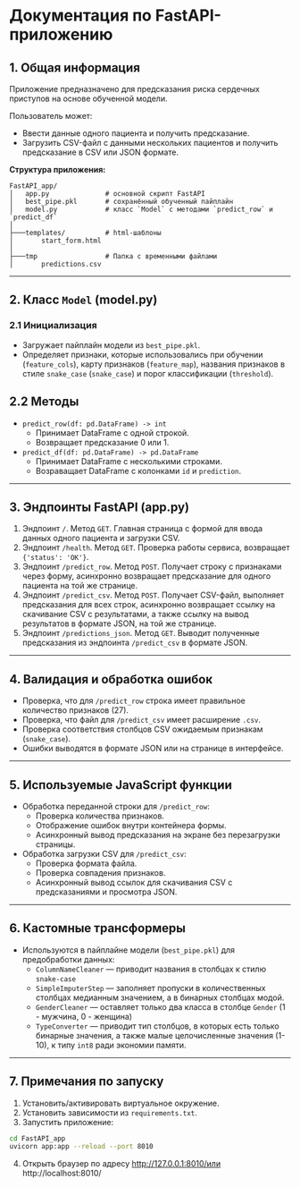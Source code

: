 # Документация по FastAPI-приложению

## 1. Общая информация

Приложение предназначено для предсказания риска сердечных приступов на основе обученной модели.

Пользователь может:
- Ввести данные одного пациента и получить предсказание.
- Загрузить CSV-файл с данными нескольких пациентов и получить предсказание в CSV или JSON формате.

**Структура приложения:**

```text
FastAPI_app/
│   app.py              # основной скрипт FastAPI
│   best_pipe.pkl       # сохранённый обученный пайплайн
│   model.py            # класс `Model` c методами `predict_row` и `predict_df`
│
├───templates/          # html-шаблоны
│       start_form.html
│
├───tmp                 # Папка с временными файлами
│       predictions.csv
```

---

## 2. Класс `Model` (model.py)

### 2.1 Инициализация
- Загружает пайплайн модели из `best_pipe.pkl`.
- Определяет признаки, которые использовались при обучении (`feature_cols`), карту признаков (`feature_map`), названия признаков в стиле `snake_case` (`snake_case`) и порог классификации (`threshold`).

## 2.2 Методы
- `predict_row(df: pd.DataFrame) -> int`
    - Принимает DataFrame с одной строкой.
    - Возвращает предсказание 0 или 1.
- `predict_df(df: pd.DataFrame) -> pd.DataFrame`
    - Принимает DataFrame с несколькими строками.
    - Возраващает DataFrame с колонками `id` и `prediction`.

---

## 3. Эндпоинты FastAPI (app.py)

1. Эндпоинт `/`. Метод `GET`. Главная страница с формой для ввода данных одного пациента и загрузки CSV.
2. Эндпоинт `/health`. Метод `GET`. Проверка работы сервиса, возвращает `{'status': 'OK'}`.
3. Эндпоинт `/predict_row`. Метод `POST`. Получает строку с признаками через форму, асинхронно возвращает предсказание для одного пациента на той же странице.
4. Эндпоинт `/predict_csv`. Метод `POST`. Получает CSV-файл, выполняет предсказания для всех строк, асинхронно возвращает ссылку на скачивание CSV с результатами, а также ссылку на вывод результатов в формате JSON, на той же странице.
5. Эндпоинт `/predictions_json`. Метод `GET`. Выводит полученные предсказания из эндпоинта `/predict_csv` в формате JSON.

---

## 4. Валидация и обработка ошибок
- Проверка, что для `/predict_row` строка имеет правильное количество признаков (27).
- Проверка, что файл для `/predict_csv` имеет расширение `.csv`.
- Проверка соответствия столбцов CSV ожидаемым признакам (`snake_case`).
- Ошибки выводятся в формате JSON или на странице в интерфейсе.

---

## 5. Используемые JavaScript функции
- Обработка переданной строки для `/predict_row`:
    - Проверка количества признаков.
    - Отображение ошибок внутри контейнера формы.
    - Асинхронный вывод предсказания на экране без перезагрузки страницы.
- Обработка загрузки CSV для `/predict_csv`:
    - Проверка формата файла.
    - Проверка совпадения признаков.
    - Асинхронный вывод ссылок для скачивания CSV с предсказаниями и просмотра JSON.

---

## 6. Кастомные трансформеры
- Используются в пайплайне модели (`best_pipe.pkl`) для предобработки данных:
    - `ColumnNameCleaner` — приводит названия в столбцах к стилю `snake-case`
    - `SimpleImputerStep` — заполняет пропуски в количественных столбцах медианным значением, а в бинарных столбцах модой.
    - `GenderCleaner` — оставляет только два класса в столбце `Gender` (1 - мужчина, 0 - женщина)
    - `TypeConverter` — приводит тип столбцов, в которых есть только бинарные значения, а также малые целочисленные значения (1-10), к типу `int8` ради экономии памяти.

---

## 7. Примечания по запуску
1. Установить/активировать виртуальное окружение.
2. Установить зависимости из `requirements.txt`.
3. Запустить приложение:
```bash
cd FastAPI_app
uvicorn app:app --reload --port 8010
```
4. Открыть браузер по адресу http://127.0.0.1:8010/или http://localhost:8010/